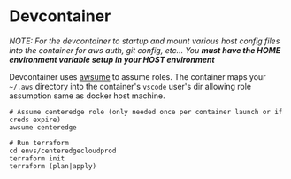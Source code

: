 # Devcontainer

_NOTE: For the devcontainer to startup and mount various host config files into the container for aws auth, git config, etc... You **must have the HOME environment variable setup in your HOST environment**_

Devcontainer uses [awsume](https://awsu.me/) to assume roles. The container maps your `~/.aws` directory into the container's `vscode` user's dir allowing role assumption same as docker host machine.

```shell
# Assume centeredge role (only needed once per container launch or if creds expire)
awsume centeredge

# Run terraform
cd envs/centeredgecloudprod
terraform init
terraform (plan|apply)
```
